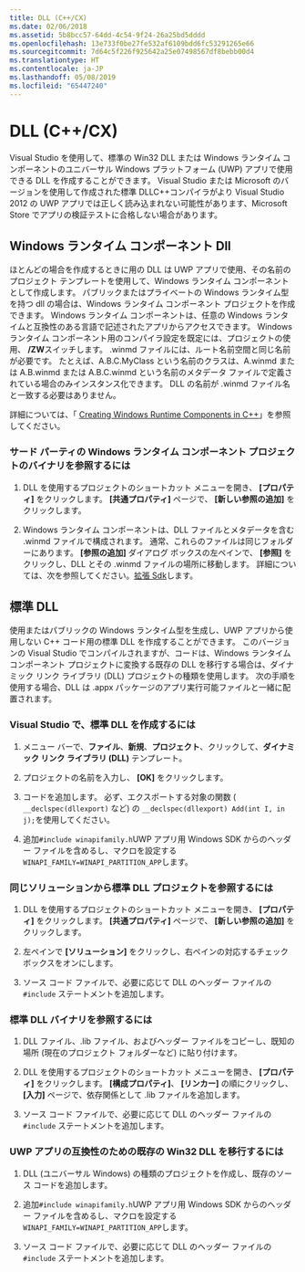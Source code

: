 ```yaml
---
title: DLL (C++/CX)
ms.date: 02/06/2018
ms.assetid: 5b8bcc57-64dd-4c54-9f24-26a25bd5dddd
ms.openlocfilehash: 13e733f0be27fe532af6109bdd6fc53291265e66
ms.sourcegitcommit: 7d64c5f226f925642a25e07498567df8bebb00d4
ms.translationtype: HT
ms.contentlocale: ja-JP
ms.lasthandoff: 05/08/2019
ms.locfileid: "65447240"
---
```

# <a name="dlls-ccx"></a>DLL (C++/CX)

Visual Studio を使用して、標準の Win32 DLL または Windows ランタイム コンポーネントのユニバーサル Windows プラットフォーム (UWP) アプリで使用できる DLL を作成することができます。 Visual Studio または Microsoft のバージョンを使用して作成された標準 DLLC++コンパイラがより Visual Studio 2012 の UWP アプリでは正しく読み込まれない可能性があります、Microsoft Store でアプリの検証テストに合格しない場合があります。

## <a name="windows-runtime-component-dlls"></a>Windows ランタイム コンポーネント Dll

ほとんどの場合を作成するときに用の DLL は UWP アプリで使用、その名前のプロジェクト テンプレートを使用して、Windows ランタイム コンポーネントとして作成します。 パブリックまたはプライベートの Windows ランタイム型を持つ dll の場合は、Windows ランタイム コンポーネント プロジェクトを作成できます。 Windows ランタイム コンポーネントは、任意の Windows ランタイムと互換性のある言語で記述されたアプリからアクセスできます。 Windows ランタイム コンポーネント用のコンパイラ設定を既定には、プロジェクトの使用、 **/ZW**スイッチします。 .winmd ファイルには、ルート名前空間と同じ名前が必要です。 たとえば、A.B.C.MyClass という名前のクラスは、A.winmd または A.B.winmd または A.B.C.winmd という名前のメタデータ ファイルで定義されている場合のみインスタンス化できます。 DLL の名前が .winmd ファイル名と一致する必要はありません。

詳細については、「 [Creating Windows Runtime Components in C++](/windows/uwp/winrt-components/creating-windows-runtime-components-in-cpp)」を参照してください。

### <a name="to-reference-a-third-party-windows-runtime-component-binary-in-your-project"></a>サード パーティの Windows ランタイム コンポーネント プロジェクトのバイナリを参照するには

1. DLL を使用するプロジェクトのショートカット メニューを開き、 **[プロパティ]** をクリックします。 **[共通プロパティ]** ページで、 **[新しい参照の追加]** をクリックします。

1. Windows ランタイム コンポーネントは、DLL ファイルとメタデータを含む .winmd ファイルで構成されます。 通常、これらのファイルは同じフォルダーにあります。 **[参照の追加]** ダイアログ ボックスの左ペインで、 **[参照]** をクリックし、DLL とその .winmd ファイルの場所に移動します。 詳細については、次を参照してください。[拡張 Sdk](/visualstudio/extensibility/creating-a-software-development-kit#ExtensionSDKs)します。

## <a name="standard-dlls"></a>標準 DLL

使用またはパブリックの Windows ランタイム型を生成し、UWP アプリから使用しない C++ コード用の標準 DLL を作成することができます。 このバージョンの Visual Studio でコンパイルされますが、コードは、Windows ランタイム コンポーネント プロジェクトに変換する既存の DLL を移行する場合は、ダイナミック リンク ライブラリ (DLL) プロジェクトの種類を使用します。 次の手順を使用する場合、DLL は .appx パッケージのアプリ実行可能ファイルと一緒に配置されます。

### <a name="to-create-a-standard-dll-in-visual-studio"></a>Visual Studio で、標準 DLL を作成するには

1. メニュー バーで、**ファイル**、**新規**、**プロジェクト**、クリックして、**ダイナミック リンク ライブラリ (DLL)** テンプレート。

1. プロジェクトの名前を入力し、 **[OK]** をクリックします。

1. コードを追加します。 必ず、エクスポートする対象の関数 ( `__declspec(dllexport)` など) の `__declspec(dllexport) Add(int I, in j);`を使用してください。

1. 追加`#include winapifamily.h`UWP アプリ用 Windows SDK からのヘッダー ファイルを含めるし、マクロを設定する`WINAPI_FAMILY=WINAPI_PARTITION_APP`します。

### <a name="to-reference-a-standard-dll-project-from-the-same-solution"></a>同じソリューションから標準 DLL プロジェクトを参照するには

1. DLL を使用するプロジェクトのショートカット メニューを開き、 **[プロパティ]** をクリックします。 **[共通プロパティ]** ページで、 **[新しい参照の追加]** をクリックします。

1. 左ペインで **[ソリューション]** をクリックし、右ペインの対応するチェック ボックスをオンにします。

1. ソース コード ファイルで、必要に応じて DLL のヘッダー ファイルの `#include` ステートメントを追加します。

### <a name="to-reference-a-standard-dll-binary"></a>標準 DLL バイナリを参照するには

1. DLL ファイル、.lib ファイル、およびヘッダー ファイルをコピーし、既知の場所 (現在のプロジェクト フォルダーなど) に貼り付けます。

1. DLL を使用するプロジェクトのショートカット メニューを開き、 **[プロパティ]** をクリックします。 **[構成プロパティ]**、 **[リンカー]** の順にクリックし、 **[入力]** ページで、依存関係として .lib ファイルを追加します。

1. ソース コード ファイルで、必要に応じて DLL のヘッダー ファイルの `#include` ステートメントを追加します。

### <a name="to-migrate-an-existing-win32-dll-for-uwp-app-compatibility"></a>UWP アプリの互換性のための既存の Win32 DLL を移行するには

1. DLL (ユニバーサル Windows) の種類のプロジェクトを作成し、既存のソース コードを追加します。

1. 追加`#include winapifamily.h`UWP アプリ用 Windows SDK からのヘッダー ファイルを含めるし、マクロを設定する`WINAPI_FAMILY=WINAPI_PARTITION_APP`します。

1. ソース コード ファイルで、必要に応じて DLL のヘッダー ファイルの `#include` ステートメントを追加します。
